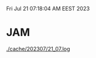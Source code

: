 Fri Jul 21 07:18:04 AM EEST 2023
# JAM
<a href='./cache/202307/21_07.log'>./cache/202307/21_07.log</a>
